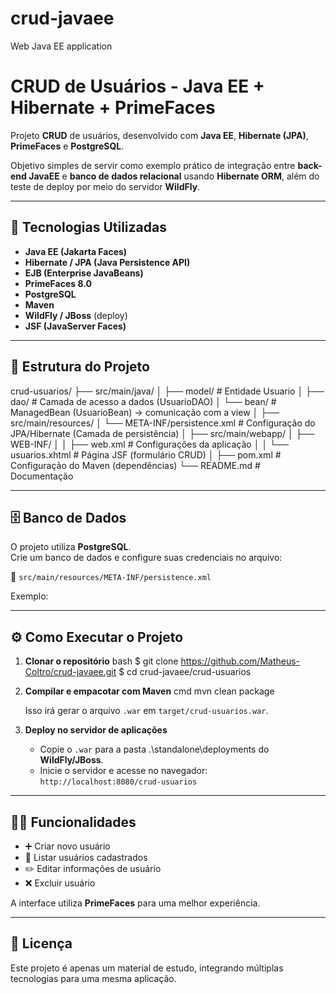 # crud-javaee
Web Java EE application
# CRUD de Usuários - Java EE + Hibernate + PrimeFaces

Projeto **CRUD** de usuários, desenvolvido com **Java EE**, **Hibernate (JPA)**, **PrimeFaces** e **PostgreSQL**.

Objetivo simples de servir como exemplo prático de integração entre **back-end JavaEE** e **banco de dados relacional** usando **Hibernate ORM**, além do teste de deploy por meio do servidor **WildFly**.

---

## 🚀 Tecnologias Utilizadas

- **Java EE (Jakarta Faces)**
- **Hibernate / JPA (Java Persistence API)**
- **EJB (Enterprise JavaBeans)** 
- **PrimeFaces 8.0**
- **PostgreSQL**
- **Maven**
- **WildFly / JBoss** (deploy)
- **JSF (JavaServer Faces)**

---

## 📂 Estrutura do Projeto

crud-usuarios/
 ├── src/main/java/
 │    ├── model/           # Entidade Usuario
 │    ├── dao/             # Camada de acesso a dados (UsuarioDAO)
 │    └── bean/            # ManagedBean (UsuarioBean) -> comunicação com a view
 │
 ├── src/main/resources/
 │    └── META-INF/persistence.xml   # Configuração do JPA/Hibernate (Camada de persistência)
 │
 ├── src/main/webapp/
 │    ├── WEB-INF/
 │    │   ├── web.xml      # Configurações da aplicação
 │    │   └── usuarios.xhtml  # Página JSF (formulário CRUD)
 │
 ├── pom.xml               # Configuração do Maven (dependências)
 └── README.md             # Documentação

---

## 🗄️ Banco de Dados

O projeto utiliza **PostgreSQL**.  
Crie um banco de dados e configure suas credenciais no arquivo:

📌 `src/main/resources/META-INF/persistence.xml`

Exemplo:
<property name="javax.persistence.jdbc.url" value="jdbc:postgresql://localhost:5432/crud_javaee"/>
<property name="javax.persistence.jdbc.user" value="postgres"/>
<property name="javax.persistence.jdbc.password" value="postdba"/>
<property name="javax.persistence.jdbc.driver" value="org.postgresql.Driver"/>

---

## ⚙️ Como Executar o Projeto

1. **Clonar o repositório**
   bash
   $ git clone https://github.com/Matheus-Coltro/crud-javaee.git
   $ cd crud-javaee/crud-usuarios

2. **Compilar e empacotar com Maven**
   cmd
   mvn clean package

   Isso irá gerar o arquivo `.war` em `target/crud-usuarios.war`.

3. **Deploy no servidor de aplicações**  
   - Copie o `.war` para a pasta .\standalone\deployments do **WildFly/JBoss**.
   - Inicie o servidor e acesse no navegador:
   `http://localhost:8080/crud-usuarios`


---

## 👨‍💻 Funcionalidades

- ➕ Criar novo usuário  
- 📖 Listar usuários cadastrados  
- ✏️ Editar informações de usuário  
- ❌ Excluir usuário  

A interface utiliza **PrimeFaces** para uma melhor experiência.

---

## 📜 Licença

Este projeto é apenas um material de estudo, integrando múltiplas tecnologias para uma mesma aplicação.